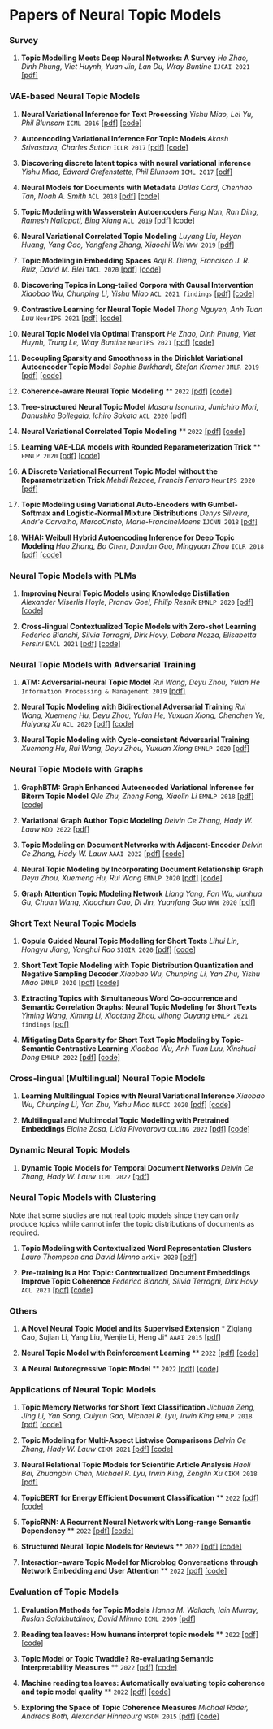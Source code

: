 # Papers of Neural Topic Models

### Survey

1. **Topic Modelling Meets Deep Neural Networks: A Survey** *He Zhao, Dinh Phung, Viet Huynh, Yuan Jin, Lan Du, Wray Buntine* `IJCAI 2021` [[pdf]](https://arxiv.org/pdf/2103.00498)





### VAE-based Neural Topic Models

1. **Neural Variational Inference for Text Processing** *Yishu Miao, Lei Yu, Phil Blunsom* `ICML 2016` [[pdf]](https://arxiv.org/pdf/1511.06038) [[code]](https://github.com/ysmiao/nvdm)

1. **Autoencoding Variational Inference For Topic Models** *Akash Srivastava, Charles Sutton* `ICLR 2017` [[pdf]](https://arxiv.org/pdf/1703.01488) [[code]](https://github.com/akashgit/autoencoding_vi_for_topic_models)

1. **Discovering discrete latent topics with neural variational inference** *Yishu Miao, Edward Grefenstette, Phil Blunsom* `ICML 2017` [[pdf]](http://proceedings.mlr.press/v70/miao17a/miao17a.pdf)

1. **Neural Models for Documents with Metadata** *Dallas Card, Chenhao Tan, Noah A. Smith* `ACL 2018` [[pdf]](https://arxiv.org/pdf/1705.09296) [[code]](https://github.com/dallascard/scholar)

1. **Topic Modeling with Wasserstein Autoencoders** *Feng Nan, Ran Ding, Ramesh Nallapati, Bing Xiang* `ACL 2019` [[pdf]](https://aclanthology.org/P19-1640.pdf) [[code]](https://paperswithcode.com/paper/?acl=P19-1640)

1. **Neural Variational Correlated Topic Modeling** *Luyang Liu, Heyan Huang, Yang Gao, Yongfeng Zhang, Xiaochi Wei* `WWW 2019` [[pdf]](https://dl.acm.org/doi/pdf/10.1145/3308558.3313561)

1. **Topic Modeling in Embedding Spaces** *Adji B. Dieng, Francisco J. R. Ruiz, David M. Blei* `TACL 2020` [[pdf]](https://aclanthology.org/2020.tacl-1.29.pdf) [[code]](https://paperswithcode.com/paper/?acl=2020.tacl-1.29)

1. **Discovering Topics in Long-tailed Corpora with Causal Intervention** *Xiaobao Wu, Chunping Li, Yishu Miao* `ACL 2021 findings` [[pdf]](https://aclanthology.org/2021.findings-acl.15.pdf) [[code]](https://github.com/bobxwu/DecTM)

1. **Contrastive Learning for Neural Topic Model** *Thong Nguyen, Anh Tuan Luu* `NeurIPS 2021` [[pdf]](https://arxiv.org/pdf/2110.12764) [[code]](https://github.com/nguyentthong/CLNTM)

1. **Neural Topic Model via Optimal Transport** *He Zhao, Dinh Phung, Viet Huynh, Trung Le, Wray Buntine* `NeurIPS 2021` [[pdf]](https://arxiv.org/pdf/2008.13537) [[code]](https://github.com/ethanhezhao/NeuralSinkhornTopicModel)

1. **Decoupling Sparsity and Smoothness in the Dirichlet Variational Autoencoder Topic Model** *Sophie Burkhardt, Stefan Kramer* `JMLR 2019` [[pdf]](https://www.jmlr.org/papers/volume20/18-569/18-569.pdf) [[code]]()

1. **Coherence-aware Neural Topic Modeling** ** `2022` [[pdf]]() [[code]]()

1. **Tree-structured Neural Topic Model** *Masaru Isonuma, Junichiro Mori, Danushka Bollegala, Ichiro Sakata* `ACL 2020` [[pdf]](https://aclanthology.org/2020.acl-main.73.pdf)


1. **Neural Variational Correlated Topic Modeling** ** `2022` [[pdf]]() [[code]]()


1. **Learning VAE-LDA models with Rounded Reparameterization Trick** ** `EMNLP 2020` [[pdf]]() [[code]]()

1. **A Discrete Variational Recurrent Topic Model without the Reparametrization Trick** *Mehdi Rezaee, Francis Ferraro* `NeurIPS 2020` [[pdf]](https://proceedings.neurips.cc/paper/2020/file/9f1d5659d5880fb427f6e04ae500fc25-Paper.pdf)

1. **Topic Modeling using Variational Auto-Encoders with Gumbel-Softmax and Logistic-Normal Mixture Distributions** *Denys Silveira, Andr’e Carvalho, MarcoCristo, Marie-FrancineMoens* `IJCNN 2018` [[pdf]](https://ieeexplore.ieee.org/abstract/document/8489778)

1. **WHAI: Weibull Hybrid Autoencoding Inference for Deep Topic Modeling** *Hao Zhang, Bo Chen, Dandan Guo, Mingyuan Zhou* `ICLR 2018` [[pdf]](https://arxiv.org/pdf/1803.01328) [[code]](https://github.com/BoChenGroup/WHAI)


### Neural Topic Models with PLMs

1. **Improving Neural Topic Models using Knowledge Distillation** *Alexander Miserlis Hoyle, Pranav Goel, Philip Resnik* `EMNLP 2020` [[pdf]](https://aclanthology.org/2020.emnlp-main.137.pdf) [[code]](https://paperswithcode.com/paper/?acl=2020.emnlp-main.137)


1. **Cross-lingual Contextualized Topic Models with Zero-shot Learning** *Federico Bianchi, Silvia Terragni, Dirk Hovy, Debora Nozza, Elisabetta Fersini* `EACL 2021` [[pdf]](https://aclanthology.org/2021.eacl-main.143.pdf) [[code]](https://paperswithcode.com/paper/?acl=2021.eacl-main.143)




### Neural Topic Models with Adversarial Training

1. **ATM: Adversarial-neural Topic Model** *Rui Wang, Deyu Zhou, Yulan He* `Information Processing & Management 2019` [[pdf]](https://arxiv.org/pdf/1811.00265)

1. **Neural Topic Modeling with Bidirectional Adversarial Training** *Rui Wang, Xuemeng Hu, Deyu Zhou, Yulan He, Yuxuan Xiong, Chenchen Ye, Haiyang Xu* `ACL 2020` [[pdf]]() [[code]]()

1. **Neural Topic Modeling with Cycle-consistent Adversarial Training** *Xuemeng Hu, Rui Wang, Deyu Zhou, Yuxuan Xiong* `EMNLP 2020` [[pdf]](https://arxiv.org/pdf/2009.13971)





### Neural Topic Models with Graphs

1. **GraphBTM: Graph Enhanced Autoencoded Variational Inference for Biterm Topic Model** *Qile Zhu, Zheng Feng, Xiaolin Li* `EMNLP 2018` [[pdf]](https://aclanthology.org/D18-1495.pdf) [[code]](https://github.com/valdersoul/GraphBTM)

1. **Variational Graph Author Topic Modeling** *Delvin Ce Zhang, Hady W. Lauw* `KDD 2022` [[pdf]](https://dl.acm.org/doi/pdf/10.1145/3534678.3539310?casa_token=mPNGXYJm5hwAAAAA:8J4aSzN7dXmFaT98f13LVh4oF4p1mKm4UZJ_jAQPgcgyfXDOs9YEGpR6Zz_X-eK6LOWcbRCJ0Vdjf2M)

1. **Topic Modeling on Document Networks with Adjacent-Encoder** *Delvin Ce Zhang, Hady W. Lauw* `AAAI 2022` [[pdf]](https://ojs.aaai.org/index.php/AAAI/article/view/6152/6008) [[code]](https://www.google.com/url?q=https%3A%2F%2Fgithub.com%2Fcezhang01%2FAdjacent-Encoder&sa=D&sntz=1&usg=AOvVaw3jGZDHrfjxic8x3teUK0fh)

1. **Neural Topic Modeling by Incorporating Document Relationship Graph** *Deyu Zhou, Xuemeng Hu, Rui Wang* `EMNLP 2020` [[pdf]]() [[code]]()


1. **Graph Attention Topic Modeling Network** *Liang Yang, Fan Wu, Junhua Gu, Chuan Wang, Xiaochun Cao, Di Jin, Yuanfang Guo* `WWW 2020` [[pdf]](https://dl.acm.org/doi/pdf/10.1145/3366423.3380102?casa_token=8fqM-QD88WUAAAAA:E3uNrpuXWVC_4Kd1nZ-fpSrd3_mxClzEx_FY23lsqaHLDryXdsK3NINRPSk4BATi7jJZqSJHP5ewjg)




### Short Text Neural Topic Models

1. **Copula Guided Neural Topic Modelling for Short Texts** *Lihui Lin, Hongyu Jiang, Yanghui Rao* `SIGIR 2020` [[pdf]](https://dl.acm.org/doi/pdf/10.1145/3397271.3401245) [[code]](https://github.com/linkstrife/CR-GSM-NVCTM)

1. **Short Text Topic Modeling with Topic Distribution Quantization and Negative Sampling Decoder** *Xiaobao Wu, Chunping Li, Yan Zhu, Yishu Miao* `EMNLP 2020` [[pdf]](https://aclanthology.org/2020.emnlp-main.138.pdf) [[code]](https://github.com/bobxwu/NQTM)

1. **Extracting Topics with Simultaneous Word Co-occurrence and Semantic Correlation Graphs: Neural Topic Modeling for Short Texts** *Yiming Wang, Ximing Li, Xiaotang Zhou, Jihong Ouyang* `EMNLP 2021 findings` [[pdf]](https://aclanthology.org/2021.findings-emnlp.2.pdf)

1. **Mitigating Data Sparsity for Short Text Topic Modeling by Topic-Semantic Contrastive Learning** *Xiaobao Wu, Anh Tuan Luu, Xinshuai Dong* `EMNLP 2022` [[pdf]]() [[code]](https://github.com/bobxwu/TSCTM)





### Cross-lingual (Multilingual) Neural Topic Models

1. **Learning Multilingual Topics with Neural Variational Inference** *Xiaobao Wu, Chunping Li, Yan Zhu, Yishu Miao* `NLPCC 2020` [[pdf]](https://bobxwu.github.io/files/pub/NLPCC2020_Neural_Multilingual_Topic_Model.pdf) [[code]](https://github.com/BobXWu/NMTM)

1. **Multilingual and Multimodal Topic Modelling with Pretrained Embeddings** *Elaine Zosa, Lidia Pivovarova* `COLING 2022`  [[pdf]](https://researchportal.helsinki.fi/files/228080474/COLING_2022_M3L_Topic_Modelling.pdf) [[code]](https://github.com/ezosa/M3L-topic-model)





### Dynamic Neural Topic Models

1. **Dynamic Topic Models for Temporal Document Networks** *Delvin Ce Zhang, Hady W. Lauw* `ICML 2022` [[pdf]](https://proceedings.mlr.press/v162/zhang22n/zhang22n.pdf)



### Neural Topic Models with Clustering

Note that some studies are not real topic models since they can only produce topics while cannot infer the topic distributions of documents as required.


1. **Topic Modeling with Contextualized Word Representation Clusters** *Laure Thompson and David Mimno* `arXiv 2020` [[pdf]](https://arxiv.org/pdf/2010.12626)


1. **Pre-training is a Hot Topic: Contextualized Document Embeddings Improve Topic Coherence** *Federico Bianchi, Silvia Terragni, Dirk Hovy* `ACL 2021` [[pdf]](https://aclanthology.org/2021.acl-short.96.pdf) [[code]](https://paperswithcode.com/paper/?acl=2021.acl-short.96)


### Others


1. **A Novel Neural Topic Model and its Supervised Extension** * Ziqiang Cao, Sujian Li, Yang Liu, Wenjie Li, Heng Ji* `AAAI 2015` [[pdf]](https://ojs.aaai.org/index.php/AAAI/article/view/9499/9358)

1. **Neural Topic Model with Reinforcement Learning** ** `2022` [[pdf]]() [[code]]()

1. **A Neural Autoregressive Topic Model** ** `2022` [[pdf]]() [[code]]()





### Applications of Neural Topic Models

1. **Topic Memory Networks for Short Text Classification** *Jichuan Zeng, Jing Li, Yan Song, Cuiyun Gao, Michael R. Lyu, Irwin King* `EMNLP 2018` [[pdf]](https://aclanthology.org/D18-1351.pdf) [[code]](https://github.com/zengjichuan/TMN)

1. **Topic Modeling for Multi-Aspect Listwise Comparisons** *Delvin Ce Zhang, Hady W. Lauw* `CIKM 2021` [[pdf]](https://dl.acm.org/doi/pdf/10.1145/3459637.3482398?casa_token=iLrtUseO1P8AAAAA:RgA_5uYNsLR2WSxVYa_6VSSI6ZxJitmBlgcmVSLGznWa_auqE3IHP8S5zO-nWM6L5r3OKQ81N8Ss6Xg) [[code]](https://www.google.com/url?q=https%3A%2F%2Fgithub.com%2Fcezhang01%2Fmalic&sa=D&sntz=1&usg=AOvVaw2Bqy_hLzRu13FRQdad_y_b)

1. **Neural Relational Topic Models for Scientific Article Analysis** *Haoli Bai, Zhuangbin Chen, Michael R. Lyu, Irwin King, Zenglin Xu* `CIKM 2018` [[pdf]](https://dl.acm.org/doi/pdf/10.1145/3269206.3271696?casa_token=Ak1DPOATCdQAAAAA:5i7CAa9x2dA8XUoN6ZBBLvKinqfR9OsqskT5ZlyJVNQ2vJvfv73q7eIeMqEvxrViP36PtohbB70wtg)


1. **TopicBERT for Energy Efficient Document Classification** ** `2022` [[pdf]]() [[code]]()

1. **TopicRNN: A Recurrent Neural Network with Long-range Semantic Dependency** ** `2022` [[pdf]]() [[code]]()

1. **Structured Neural Topic Models for Reviews** ** `2022` [[pdf]]() [[code]]()

1. **Interaction-aware Topic Model for Microblog Conversations through Network Embedding and User Attention** ** `2022` [[pdf]]() [[code]]()



### Evaluation of Topic Models

1. **Evaluation Methods for Topic Models** *Hanna M. Wallach, Iain Murray, Ruslan Salakhutdinov, David Mimno* `ICML 2009` [[pdf]]()

1. **Reading tea leaves: How humans interpret topic models** ** `2022` [[pdf]]() [[code]]()

1. **Topic Model or Topic Twaddle? Re-evaluating Semantic Interpretability Measures** ** `2022` [[pdf]]() [[code]]()

1. **Machine reading tea leaves: Automatically evaluating topic coherence and topic model quality** ** `2022` [[pdf]]() [[code]]()

1. **Exploring the Space of Topic Coherence Measures** *Michael Röder, Andreas Both, Alexander Hinneburg* `WSDM 2015` [[pdf]](https://dl.acm.org/doi/pdf/10.1145/2684822.2685324?casa_token=SZCz7HIe8ecAAAAA:w76e2OqcMLJ6lcuTkU050S_QREP8LNm2kAXpV-O47kAT6FW9jpsBwMp-2Vsa_iDxVxpV0LfkoQSZGA) [[code]](https://github.com/dice-group/Palmetto)


